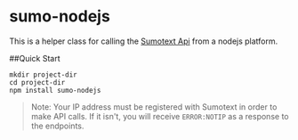 sumo-nodejs
===========

This is a helper class for calling the [Sumotext Api](sumotext.github.io) from a nodejs platform.

##Quick Start
```
mkdir project-dir
cd project-dir
npm install sumo-nodejs
```
>  Note: Your IP address must be registered with Sumotext in order to make API calls. If it isn't, you will receive `ERROR:NOTIP` as a response to the endpoints.
